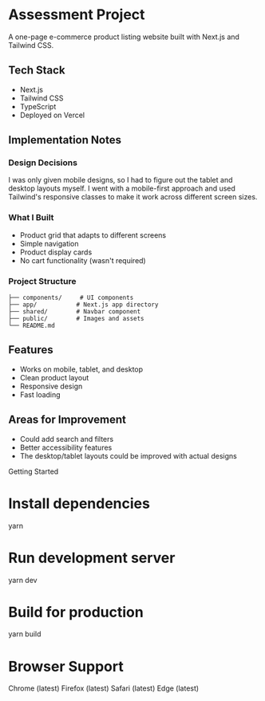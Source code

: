 # Assessment Project

A one-page e-commerce product listing website built with Next.js and Tailwind CSS.

## Tech Stack

- Next.js
- Tailwind CSS
- TypeScript
- Deployed on Vercel

## Implementation Notes

### Design Decisions

I was only given mobile designs, so I had to figure out the tablet and desktop layouts myself. I went with a mobile-first approach and used Tailwind's responsive classes to make it work across different screen sizes.

### What I Built

- Product grid that adapts to different screens
- Simple navigation
- Product display cards
- No cart functionality (wasn't required)

### Project Structure

```
├── components/     # UI components
├── app/           # Next.js app directory
├── shared/        # Navbar component
├── public/        # Images and assets
└── README.md
```

## Features

- Works on mobile, tablet, and desktop
- Clean product layout
- Responsive design
- Fast loading

## Areas for Improvement

- Could add search and filters
- Better accessibility features
- The desktop/tablet layouts could be improved with actual designs

Getting Started

# Install dependencies

yarn

# Run development server

yarn dev

# Build for production

yarn build

# Browser Support

Chrome (latest)
Firefox (latest)
Safari (latest)
Edge (latest)
